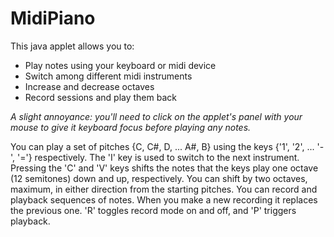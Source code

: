 # MidiPiano
This java applet allows you to:
 - Play notes using your keyboard or midi device
 - Switch among different midi instruments
 - Increase and decrease octaves
 - Record sessions and play them back

<i>A slight annoyance: you'll need to click on the applet's panel with your mouse to give it
keyboard focus before playing any notes.</i>

You can play a set of pitches {C, C#, D, ... A#, B} using the keys {'1', '2', ... '-', '='} respectively.
The 'I' key is used to switch to the next instrument.
Pressing the 'C' and 'V' keys shifts the notes that the keys play one octave (12 semitones) down and up, respectively. You can shift by two octaves, maximum, in either direction from the starting pitches.
You can record and playback sequences of notes. When you make a new recording it replaces the previous one.
'R' toggles record mode on and off, and 'P' triggers playback.
